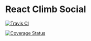 React Climb Social
===================

[![Travis CI](https://travis-ci.org/Climb-social/react-climb-social.svg)](https://travis-ci.org/Climb-social/react-climb-social)

[![Coverage Status](https://coveralls.io/repos/github/Climb-social/react-climb-social/badge.svg?branch=v2.0-alpha)](https://coveralls.io/github/Climb-social/react-climb-social?branch=v2.0-alpha)

